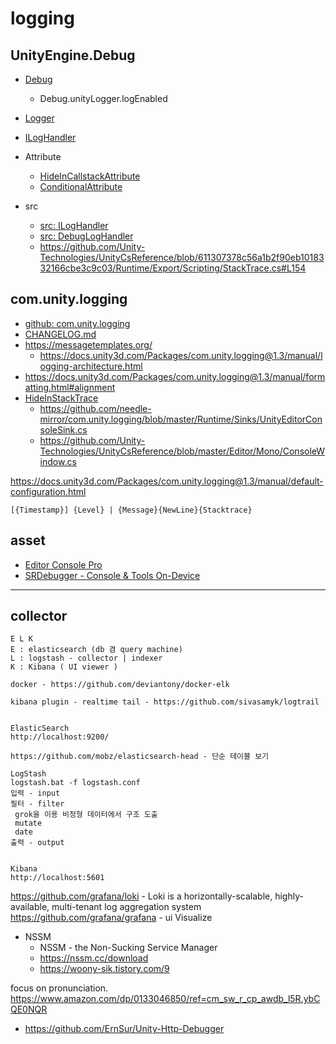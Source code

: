 # logging


## UnityEngine.Debug

- [Debug](https://docs.unity3d.com/ScriptReference/Debug.html)
  - Debug.unityLogger.logEnabled
- [Logger](https://docs.unity3d.com/ScriptReference/Logger.html)
- [ILogHandler](https://docs.unity3d.com/ScriptReference/ILogHandler.html)
- Attribute
  - [HideInCallstackAttribute](https://docs.unity3d.com/ScriptReference/HideInCallstackAttribute.html)
  - [ConditionalAttribute](https://learn.microsoft.com/en-us/dotnet/api/system.diagnostics.conditionalattribute?view=net-8.0)

- src
  - [src: ILogHandler](https://github.com/Unity-Technologies/UnityCsReference/blob/master/Runtime/Export/Logging/ILogHandler.cs)
  - [src: DebugLogHandler](https://github.com/Unity-Technologies/UnityCsReference/blob/master/Runtime/Export/Logging/DebugLogHandler.cs)
  - <https://github.com/Unity-Technologies/UnityCsReference/blob/611307378c56a1b2f90eb1018332166cbe3c9c03/Runtime/Export/Scripting/StackTrace.cs#L154>

## com.unity.logging

- [github: com.unity.logging](https://github.com/needle-mirror/com.unity.logging)
- [CHANGELOG.md](https://github.com/needle-mirror/com.unity.logging/blob/master/CHANGELOG.md)
- https://messagetemplates.org/
  - https://docs.unity3d.com/Packages/com.unity.logging@1.3/manual/logging-architecture.html
- https://docs.unity3d.com/Packages/com.unity.logging@1.3/manual/formatting.html#alignment
- [HideInStackTrace ](https://docs.unity3d.com/Packages/com.unity.logging@1.3/api/Unity.Logging.HideInStackTrace.html)
  - https://github.com/needle-mirror/com.unity.logging/blob/master/Runtime/Sinks/UnityEditorConsoleSink.cs
  - https://github.com/Unity-Technologies/UnityCsReference/blob/master/Editor/Mono/ConsoleWindow.cs


https://docs.unity3d.com/Packages/com.unity.logging@1.3/manual/default-configuration.html
```
[{Timestamp}] {Level} | {Message}{NewLine}{Stacktrace}
```

## asset

- [Editor Console Pro](https://assetstore.unity.com/packages/tools/utilities/editor-console-pro-11889)
- [SRDebugger - Console & Tools On-Device](https://assetstore.unity.com/packages/tools/gui/srdebugger-console-tools-on-device-27688)


----------

## collector

``` elk
E L K
E : elasticsearch (db 겸 query machine)
L : logstash - collector | indexer
K : Kibana ( UI viewer )

docker - https://github.com/deviantony/docker-elk

kibana plugin - realtime tail - https://github.com/sivasamyk/logtrail


ElasticSearch
http://localhost:9200/

https://github.com/mobz/elasticsearch-head - 단순 테이블 보기

LogStash
logstash.bat -f logstash.conf
입력 - input
필터 - filter
 grok을 이용 비정형 데이터에서 구조 도출
 mutate
 date
출력 - output


Kibana
http://localhost:5601
```


https://github.com/grafana/loki - Loki is a horizontally-scalable, highly-available, multi-tenant log aggregation system
https://github.com/grafana/grafana - ui Visualize 


- NSSM
  - NSSM - the Non-Sucking Service Manager
  - https://nssm.cc/download
  - https://woony-sik.tistory.com/9

focus on pronunciation.
https://www.amazon.com/dp/0133046850/ref=cm_sw_r_cp_awdb_l5R.ybCQE0NQR





- <https://github.com/ErnSur/Unity-Http-Debugger>
